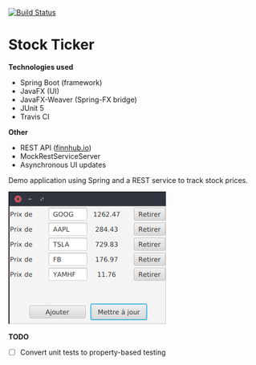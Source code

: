 [![Build Status](https://travis-ci.com/LeMikaelF/spring-stock-ticker.svg?branch=master)](https://travis-ci.com/LeMikaelF/spring-stock-ticker)

# Stock Ticker

**Technologies used**
- Spring Boot (framework)
- JavaFX (UI)
- JavaFX-Weaver (Spring-FX bridge)
- JUnit 5
- Travis CI

**Other**
- REST API ([finnhub.io](https://finnhub.io/))
- MockRestServiceServer
- Asynchronous UI updates


Demo application using Spring and a REST service to track stock prices.

![screenshot](img/Screenshot.png)

**TODO**

- [ ] Convert unit tests to property-based testing
